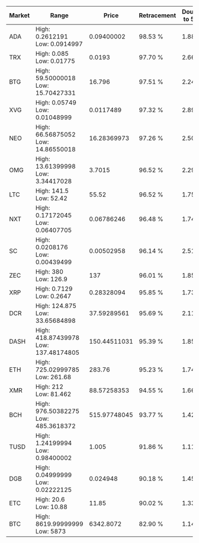 | Market | Range | Price| Retracement | Doubles to 50% |
| --- | --- | --- | --- | --- |
| ADA | High: 0.2612191<br />Low: 0.0914997 | 0.09400002 | 98.53 % | 1.88 |
| TRX | High: 0.085<br />Low: 0.01775 | 0.0193 | 97.70 % | 2.66 |
| BTG | High: 59.50000018<br />Low: 15.70427331 | 16.796 | 97.51 % | 2.24 |
| XVG | High: 0.05749<br />Low: 0.01048999 | 0.0117489 | 97.32 % | 2.89 |
| NEO | High: 66.56875052<br />Low: 14.86550018 | 16.28369973 | 97.26 % | 2.50 |
| OMG | High: 13.61399998<br />Low: 3.34417028 | 3.7015 | 96.52 % | 2.29 |
| LTC | High: 141.5<br />Low: 52.42 | 55.52 | 96.52 % | 1.75 |
| NXT | High: 0.17172045<br />Low: 0.06407705 | 0.06786246 | 96.48 % | 1.74 |
| SC | High: 0.0208176<br />Low: 0.00439499 | 0.00502958 | 96.14 % | 2.51 |
| ZEC | High: 380<br />Low: 126.9 | 137 | 96.01 % | 1.85 |
| XRP | High: 0.7129<br />Low: 0.2647 | 0.28328094 | 95.85 % | 1.73 |
| DCR | High: 124.875<br />Low: 33.65684898 | 37.59289561 | 95.69 % | 2.11 |
| DASH | High: 418.87439978<br />Low: 137.48174805 | 150.44511031 | 95.39 % | 1.85 |
| ETH | High: 725.02999785<br />Low: 261.68 | 283.76 | 95.23 % | 1.74 |
| XMR | High: 212<br />Low: 81.462 | 88.57258353 | 94.55 % | 1.66 |
| BCH | High: 976.50382275<br />Low: 485.3618372 | 515.97748045 | 93.77 % | 1.42 |
| TUSD | High: 1.24199994<br />Low: 0.98400002 | 1.005 | 91.86 % | 1.11 |
| DGB | High: 0.04999999<br />Low: 0.02222125 | 0.024948 | 90.18 % | 1.45 |
| ETC | High: 20.6<br />Low: 10.88 | 11.85 | 90.02 % | 1.33 |
| BTC | High: 8619.99999999<br />Low: 5873 | 6342.8072 | 82.90 % | 1.14 |
